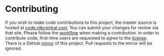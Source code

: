 Contributing
============
If you wish to make code contributions to this project, the master source is hosted at [code.rdkcentral.com](https://code.rdkcentral.com/r/#/admin/projects/components/generic/rdk-oe/meta-rdk).
You can submit your changes for review via that site.
Please follow the [workflow](https://wiki.rdkcentral.com/display/CMF/Gerrit+Development+Workflow) when making a contribution.
In order to contribute code, first-time users are requested to agree to the [license](https://wiki.rdkcentral.com/signup.action).
There is a GitHub [mirror](https://github.com/rdkcmf/meta-rdk) of this project. Pull requests to the mirror will be ignored.

